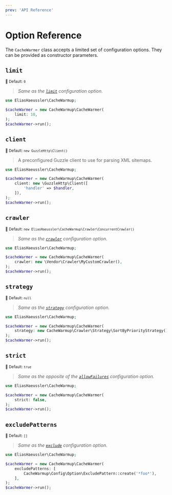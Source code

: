 ```yaml
---
prev: 'API Reference'
---
```


# Option Reference

The `CacheWarmer` class accepts a limited set of configuration
options. They can be provided as constructor parameters.

## `limit`

<small>🐝&nbsp;Default: `0`</small>

> *Same as the [`limit`](../config-reference/limit.md) configuration option.*

```php
use EliasHaeussler\CacheWarmup;

$cacheWarmer = new CacheWarmup\CacheWarmer(
    limit: 10,
);
$cacheWarmer->run();
```

## `client`

<small>🐝&nbsp;Default: `new GuzzleHttp\Client()`</small>

> A preconfigured Guzzle client to use for parsing XML sitemaps.

```php
use EliasHaeussler\CacheWarmup;

$cacheWarmer = new CacheWarmup\CacheWarmer(
    client: new \GuzzleHttp\Client([
        'handler' => $handler,
    ]),
);
$cacheWarmer->run();
```

## `crawler`

<small>🐝&nbsp;Default: `new EliasHaeussler\CacheWarmup\Crawler\ConcurrentCrawler()`</small>

> *Same as the [`crawler`](../config-reference/crawler.md) configuration option.*

```php
use EliasHaeussler\CacheWarmup;

$cacheWarmer = new CacheWarmup\CacheWarmer(
    crawler: new \Vendor\Crawler\MyCustomCrawler(),
);
$cacheWarmer->run();
```

## `strategy`

<small>🐝&nbsp;Default: `null`</small>

> *Same as the [`strategy`](../config-reference/strategy.md) configuration option.*

```php
use EliasHaeussler\CacheWarmup;

$cacheWarmer = new CacheWarmup\CacheWarmer(
    strategy: new CacheWarmup\Crawler\Strategy\SortByPriorityStrategy(),
);
$cacheWarmer->run();
```

## `strict`

<small>🐝&nbsp;Default: `true`</small>

> *Same as the opposite of the [`allowFailures`](../config-reference/allow-failures.md)
> configuration option.*

```php
use EliasHaeussler\CacheWarmup;

$cacheWarmer = new CacheWarmup\CacheWarmer(
    strict: false,
);
$cacheWarmer->run();
```

## `excludePatterns`

<small>🐝&nbsp;Default: `[]`</small>

> *Same as the [`exclude`](../config-reference/exclude.md) configuration option.*

```php
use EliasHaeussler\CacheWarmup;

$cacheWarmer = new CacheWarmup\CacheWarmer(
    excludePatterns: [
        CacheWarmup\Config\Option\ExcludePattern::create('*foo*'),
    ],
);
$cacheWarmer->run();
```
